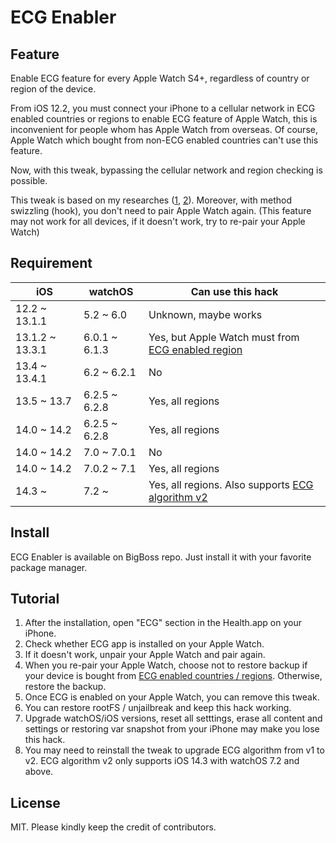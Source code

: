 # ECG Enabler

## Feature

Enable ECG feature for every Apple Watch S4+, regardless of country or region of the device. 

From iOS 12.2, you must connect your iPhone to a cellular network in ECG enabled countries or regions to enable ECG feature of Apple Watch, this is inconvenient for people whom has Apple Watch from overseas. Of course, Apple Watch which bought from non-ECG enabled countries can't use this feature.

Now, with this tweak, bypassing the cellular network and region checking is possible.

This tweak is based on my researches ([1](https://hiraku.tw/2019/10/4951/), [2](https://hiraku.tw/2020/02/6044/)). Moreover, with method swizzling (hook), you don't need to pair Apple Watch again. (This feature may not work for all devices, if it doesn't work, try to re-pair your Apple Watch)

## Requirement

iOS            | watchOS     | Can use this hack
---------------|-------------|---------------------
12.2 ~ 13.1.1  |5.2 ~ 6.0    |Unknown, maybe works
13.1.2 ~ 13.3.1|6.0.1 ~ 6.1.3|Yes, but Apple Watch must from [ECG enabled region](https://www.apple.com/watchos/feature-availability/#branded-ecg)
13.4 ~ 13.4.1  |6.2 ~ 6.2.1  |No
13.5 ~ 13.7    |6.2.5 ~ 6.2.8|Yes, all regions
14.0 ~ 14.2    |6.2.5 ~ 6.2.8|Yes, all regions
14.0 ~ 14.2    |7.0 ~ 7.0.1  |No
14.0 ~ 14.2    |7.0.2 ~ 7.1  |Yes, all regions
14.3 ~         |7.2 ~        |Yes, all regions. Also supports [ECG algorithm v2](https://developer.apple.com/documentation/healthkit/hkappleecgalgorithmversion/hkappleecgalgorithmversion2?language=objc)

## Install

ECG Enabler is available on BigBoss repo. Just install it with your favorite package manager.

## Tutorial
1. After the installation, open "ECG" section in the Health.app on your iPhone.
2. Check whether ECG app is installed on your Apple Watch.
3. If it doesn't work, unpair your Apple Watch and pair again.
4. When you re-pair your Apple Watch, choose not to restore backup if your device is bought from [ECG enabled countries / regions](https://www.apple.com/watchos/feature-availability/#branded-ecg). Otherwise, restore the backup.
5. Once ECG is enabled on your Apple Watch, you can remove this tweak.
6. You can restore rootFS / unjailbreak and keep this hack working.
7. Upgrade watchOS/iOS versions, reset all setttings, erase all content and settings or restoring var snapshot from your iPhone may make you lose this hack.
8. You may need to reinstall the tweak to upgrade ECG algorithm from v1 to v2. ECG algorithm v2 only supports iOS 14.3 with watchOS 7.2 and above.

## License

MIT. Please kindly keep the credit of contributors.
